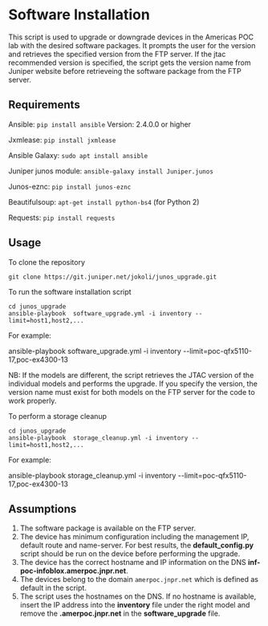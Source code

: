 # Software Installation

This script is used to upgrade or downgrade devices in the Americas POC lab with the desired software packages. It prompts the user for the version and retrieves the specified version from the FTP server. If the jtac recommended version is specified, the script gets the version name from Juniper website before retrieveing the software package from the FTP server.

## Requirements

Ansible: `pip install ansible`  Version: 2.4.0.0 or higher

Jxmlease: `pip install jxmlease`

Ansible Galaxy: `sudo apt install ansible`

Juniper junos module: `ansible-galaxy install Juniper.junos`

Junos-eznc: `pip install junos-eznc`

Beautifulsoup: `apt-get install python-bs4`  (for Python 2)

Requests: `pip install requests`

## Usage

To clone the repository

`git clone https://git.juniper.net/jokoli/junos_upgrade.git`

To run the software installation script

```
cd junos_upgrade
ansible-playbook  software_upgrade.yml -i inventory --limit=host1,host2,...
```
For example:

ansible-playbook  software_upgrade.yml -i inventory --limit=poc-qfx5110-17,poc-ex4300-13

NB: If the models are different, the script retrieves the JTAC version of the individual models and performs the upgrade. If you specify the version, the version name must exist for both models on the FTP server for the code to work properly.  


To perform a storage cleanup

```
cd junos_upgrade
ansible-playbook  storage_cleanup.yml -i inventory --limit=host1,host2,...
```

For example:

ansible-playbook  storage_cleanup.yml  -i inventory --limit=poc-qfx5110-17,poc-ex4300-13


## Assumptions

 1. The software package is available on the FTP server.
 2. The device has minimum configuration including the management IP, default route and name-server. For best results, the **default_config.py** script should be run on the device before performing the upgrade.
 3. The device has the correct hostname and IP information on the DNS **inf-poc-infoblox.amerpoc.jnpr.net**.
 4. The devices belong to the domain `amerpoc.jnpr.net` which is defined as default in the script.
 5. The script uses the hostnames on the DNS. If no hostname is available, insert the IP address into the **inventory** file under the right model and remove the **.amerpoc.jnpr.net** in the **software_upgrade** file.
